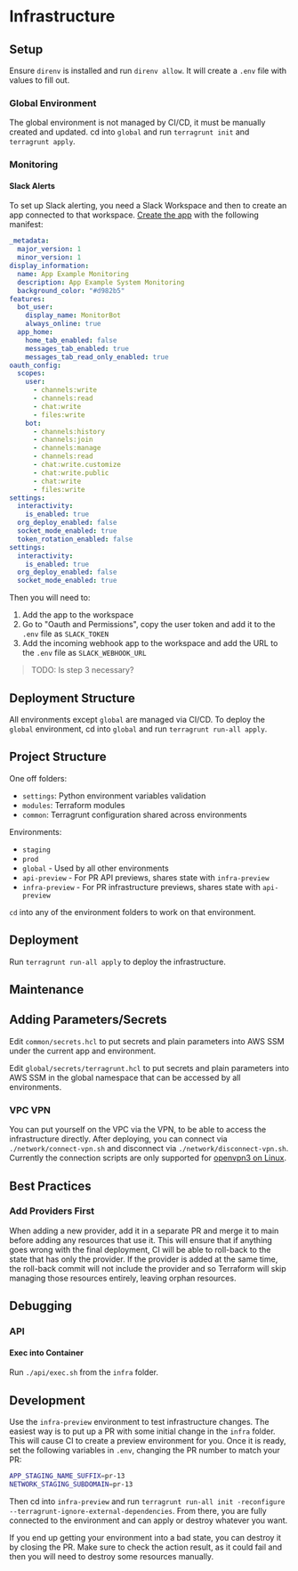 # Infrastructure

## Setup

Ensure `direnv` is installed and run `direnv allow`. It will create a `.env` file with
values to fill out.

### Global Environment

The global environment is not managed by CI/CD, it must be manually created and updated.
cd into `global` and run `terragrunt init` and `terragrunt apply`.

### Monitoring

#### Slack Alerts

To set up Slack alerting, you need a Slack Workspace and then to create an app
connected to that workspace. [Create the app](https://api.slack.com/apps) with the following manifest:

```yaml
_metadata:
  major_version: 1
  minor_version: 1
display_information:
  name: App Example Monitoring
  description: App Example System Monitoring
  background_color: "#d982b5"
features:
  bot_user:
    display_name: MonitorBot
    always_online: true
  app_home:
    home_tab_enabled: false
    messages_tab_enabled: true
    messages_tab_read_only_enabled: true
oauth_config:
  scopes:
    user:
      - channels:write
      - channels:read
      - chat:write
      - files:write
    bot:
      - channels:history
      - channels:join
      - channels:manage
      - channels:read
      - chat:write.customize
      - chat:write.public
      - chat:write
      - files:write
settings:
  interactivity:
    is_enabled: true
  org_deploy_enabled: false
  socket_mode_enabled: true
  token_rotation_enabled: false
settings:
  interactivity:
    is_enabled: true
  org_deploy_enabled: false
  socket_mode_enabled: true
```

Then you will need to:

1. Add the app to the workspace
2. Go to "Oauth and Permissions", copy the user token and add it to the `.env` file as `SLACK_TOKEN`
3. Add the incoming webhook app to the workspace and add the URL to the `.env` file as `SLACK_WEBHOOK_URL`

> TODO: Is step 3 necessary?

## Deployment Structure

All environments except `global` are managed via CI/CD. To deploy the `global` environment,
cd into `global` and run `terragrunt run-all apply`.

## Project Structure

One off folders:

- `settings`: Python environment variables validation
- `modules`: Terraform modules
- `common`: Terragrunt configuration shared across environments

Environments:

- `staging`
- `prod`
- `global` - Used by all other environments
- `api-preview` - For PR API previews, shares state with `infra-preview`
- `infra-preview` - For PR infrastructure previews, shares state with `api-preview`

`cd` into any of the environment folders to work on that environment.

## Deployment

Run `terragrunt run-all apply` to deploy the infrastructure.

## Maintenance

## Adding Parameters/Secrets

Edit `common/secrets.hcl` to put secrets and plain parameters into AWS SSM under the
current app and environment.

Edit `global/secrets/terragrunt.hcl` to put secrets and plain parameters into AWS SSM
in the global namespace that can be accessed by all environments.

### VPC VPN

You can put yourself on the VPC via the VPN, to be able to access the infrastructure directly.
After deploying, you can connect via `./network/connect-vpn.sh` and disconnect via `./network/disconnect-vpn.sh`.
Currently the connection scripts are only supported for [openvpn3 on Linux](https://community.openvpn.net/openvpn/wiki/OpenVPN3Linux).

## Best Practices

### Add Providers First

When adding a new provider, add it in a separate PR and merge it to main before adding
any resources that use it. This will ensure that if anything goes wrong with the final
deployment, CI will be able to roll-back to the state that has only the provider. If the
provider is added at the same time, the roll-back commit will not include the provider
and so Terraform will skip managing those resources entirely, leaving orphan resources.

## Debugging

### API

#### Exec into Container

Run `./api/exec.sh` from the `infra` folder.

## Development

Use the `infra-preview` environment to test infrastructure changes. The easiest way
is to put up a PR with some initial change in the `infra` folder. This will cause
CI to create a preview environment for you. Once it is ready, set the following
variables in `.env`, changing the PR number to match your PR:

```bash
APP_STAGING_NAME_SUFFIX=pr-13
NETWORK_STAGING_SUBDOMAIN=pr-13
```

Then cd into `infra-preview` and run `terragrunt run-all init -reconfigure --terragrunt-ignore-external-dependencies`.
From there, you are fully connected to the environment and can apply or destroy whatever you want.

If you end up getting your environment into a bad state, you can destroy it by closing the PR.
Make sure to check the action result, as it could fail and then you will need to destroy some
resources manually.
